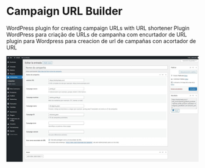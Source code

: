 # Campaign URL Builder
WordPress plugin for creating campaign URLs with URL shortener
Plugin WordPress para criação de URLs de campanha com encurtador de URL
plugin para Wordpress para creacion de url de campañas con acortador de URL

![Screenshot](screenshot_plugin-campaign-url-builder.jpeg)
